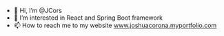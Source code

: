 - 👋 Hi, I’m @JCors
- 👀 I’m interested in React and Spring Boot framework
- 📫 How to reach me to my website www.joshuacorona.myportfolio.com

<!---
JCors/JCors is a ✨ special ✨ repository because its `README.md` (this file) appears on your GitHub profile.
You can click the Preview link to take a look at your changes.
--->
